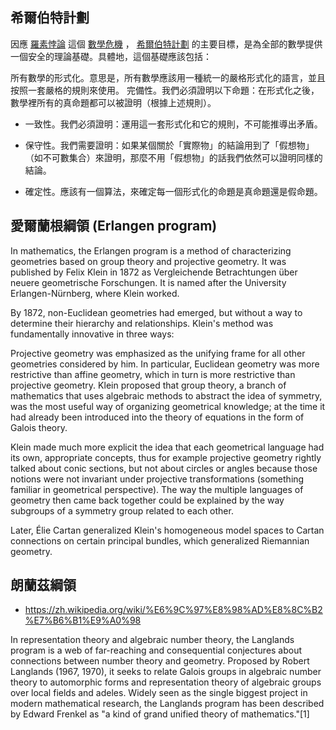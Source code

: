 
## 希爾伯特計劃

[數學危機]:https://zh.wikipedia.org/zh-tw/%E6%95%B0%E5%AD%A6%E5%8D%B1%E6%9C%BA

[羅素悖論]:https://zh.wikipedia.org/wiki/%E7%BD%97%E7%B4%A0%E6%82%96%E8%AE%BA

[希爾伯特計劃]:https://zh.wikipedia.org/zh-tw/%E5%B8%8C%E5%B0%94%E4%BC%AF%E7%89%B9%E8%AE%A1%E5%88%92

因應 [羅素悖論] 這個 [數學危機] ， [希爾伯特計劃] 的主要目標，是為全部的數學提供一個安全的理論基礎。具體地，這個基礎應該包括：

所有數學的形式化。意思是，所有數學應該用一種統一的嚴格形式化的語言，並且按照一套嚴格的規則來使用。
完備性。我們必須證明以下命題：在形式化之後，數學裡所有的真命題都可以被證明（根據上述規則）。

* 一致性。我們必須證明：運用這一套形式化和它的規則，不可能推導出矛盾。

* 保守性。我們需要證明：如果某個關於「實際物」的結論用到了「假想物」（如不可數集合）來證明，那麼不用「假想物」的話我們依然可以證明同樣的結論。

* 確定性。應該有一個算法，來確定每一個形式化的命題是真命題還是假命題。

## 愛爾蘭根綱領 (Erlangen program)

[愛爾蘭根綱領]:https://zh.wikipedia.org/zh-tw/%E7%88%B1%E5%B0%94%E5%85%B0%E6%A0%B9%E7%BA%B2%E9%A2%86

In mathematics, the Erlangen program is a method of characterizing geometries based on group theory and projective geometry. It was published by Felix Klein in 1872 as Vergleichende Betrachtungen über neuere geometrische Forschungen. It is named after the University Erlangen-Nürnberg, where Klein worked.

By 1872, non-Euclidean geometries had emerged, but without a way to determine their hierarchy and relationships. Klein's method was fundamentally innovative in three ways:

Projective geometry was emphasized as the unifying frame for all other geometries considered by him. In particular, Euclidean geometry was more restrictive than affine geometry, which in turn is more restrictive than projective geometry.
Klein proposed that group theory, a branch of mathematics that uses algebraic methods to abstract the idea of symmetry, was the most useful way of organizing geometrical knowledge; at the time it had already been introduced into the theory of equations in the form of Galois theory.

Klein made much more explicit the idea that each geometrical language had its own, appropriate concepts, thus for example projective geometry rightly talked about conic sections, but not about circles or angles because those notions were not invariant under projective transformations (something familiar in geometrical perspective). The way the multiple languages of geometry then came back together could be explained by the way subgroups of a symmetry group related to each other.

Later, Élie Cartan generalized Klein's homogeneous model spaces to Cartan connections on certain principal bundles, which generalized Riemannian geometry.

## 朗蘭茲綱領

* https://zh.wikipedia.org/wiki/%E6%9C%97%E8%98%AD%E8%8C%B2%E7%B6%B1%E9%A0%98

[朗蘭茲綱領]:https://en.wikipedia.org/wiki/Langlands_program

In representation theory and algebraic number theory, the Langlands program is a web of far-reaching and consequential conjectures about connections between number theory and geometry. Proposed by Robert Langlands (1967, 1970), it seeks to relate Galois groups in algebraic number theory to automorphic forms and representation theory of algebraic groups over local fields and adeles. Widely seen as the single biggest project in modern mathematical research, the Langlands program has been described by Edward Frenkel as "a kind of grand unified theory of mathematics."[1]